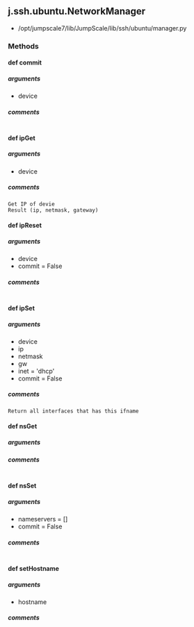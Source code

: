 ## j.ssh.ubuntu.NetworkManager

- /opt/jumpscale7/lib/JumpScale/lib/ssh/ubuntu/manager.py

### Methods

#### def commit 
##### arguments

- device

##### comments

```

```

#### def ipGet 
##### arguments

- device

##### comments

```
Get IP of devie
Result (ip, netmask, gateway)

```

#### def ipReset 
##### arguments

- device
- commit = False

##### comments

```

```

#### def ipSet 
##### arguments

- device
- ip
- netmask
- gw
- inet = 'dhcp'
- commit = False

##### comments

```
Return all interfaces that has this ifname

```

#### def nsGet 
##### arguments

##### comments

```

```

#### def nsSet 
##### arguments

- nameservers = []
- commit = False

##### comments

```

```

#### def setHostname 
##### arguments

- hostname

##### comments

```

```

